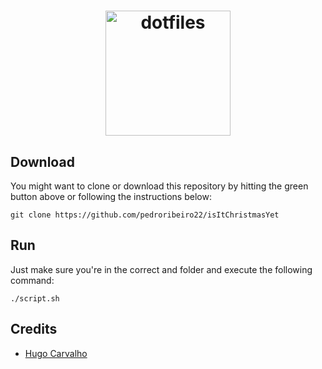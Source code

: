 
[semaphoreci]: https://semaphoreci.com/nelsonmestevao/dotfiles

<h1 align="center">
  <a target="_blank" href="https://dotfiles.github.io">
    <img src="https://cdn2.iconfinder.com/data/icons/christmas-icon-t-event-circle/96/Christmas-Circle-ChristmasTree-512.png" alt="dotfiles" height="200px" width="200px">
  </a>
</h1>


## Download

You might want to clone or download this repository by hitting the green button above or following the instructions below:

```shell
git clone https://github.com/pedroribeiro22/isItChristmasYet
```

## Run

Just make sure you're in the correct and folder
and execute the following command:

```shell
./script.sh
```

## Credits
* [Hugo Carvalho](https://github.com/HugoCarvalho99)
